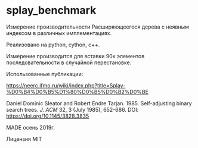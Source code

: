 # splay_benchmark
Измерение производительности Расширяющеегося дерева с неявным индексом в различных имплементациях.

Реализовано на python, cython, c++.

Измерение производится для вставки 90к элементов последовательности в случайной перестановке.

Использованные публикации:

https://neerc.ifmo.ru/wiki/index.php?title=Splay-%D0%B4%D0%B5%D1%80%D0%B5%D0%B2%D0%BE


Daniel Dominic Sleator and Robert Endre Tarjan. 1985. Self-adjusting binary search trees.
<em>J. ACM</em> 32, 3 (July 1985), 652-686. DOI: https://doi.org/10.1145/3828.3835


MADE осень 2019г.

Лицензия MIT
